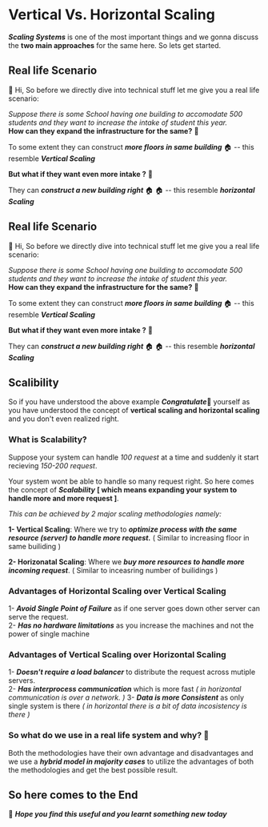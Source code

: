 
# Vertical Vs. Horizontal Scaling

***Scaling Systems*** is one of the most important things and we gonna discuss the **two main approaches** for the same here.   So lets get started.

## Real life Scenario

👋 Hi, So before we  directly dive into technical stuff let me give you a real life scenario:


*Suppose there is some School having one building to accomodate 500 students and they want to increase the intake of student this year.*\
**How can they expand the infrastructure for the same?** 🤔

To some extent they can construct ***more floors in same building*** 🏠	 -- this resemble ***Vertical Scaling***

**But what if they want even more intake ?** 🤔 

They can ***construct a new building right*** 🏠	🏠	 -- this resemble ***horizontal Scaling***


## Real life Scenario

👋 Hi, So before we  directly dive into technical stuff let me give you a real life scenario:


*Suppose there is some School having one building to accomodate 500 students and they want to increase the intake of student this year.*\
**How can they expand the infrastructure for the same?** 🤔

To some extent they can construct ***more floors in same building*** 🏠	 -- this resemble ***Vertical Scaling***

**But what if they want even more intake ?** 🤔 

They can ***construct a new building right*** 🏠	🏠	 -- this resemble ***horizontal Scaling***


## Scalibility

So if you have understood the above example ***Congratulate***🤩 yourself as you have understood the concept of **vertical scaling and horizontal scaling** and you don't even realized right.

### What is Scalability?

Suppose your system can handle *100 request* at a time and suddenly it start recieving *150-200 request*.

Your system wont be able to handle so many request right. So here comes the concept of ***Scalability*** **[ which means expanding your system to handle more and more request ]**.

*This can be achieved by 2 major scaling methodologies namely:*

**1- Vertical Scaling**: Where we try to ***optimize process with the same resource (server) to handle more request.*** ( Similar to increasing floor in same builiding )

**2- Horizonatal Scaling**: Where we ***buy more resources to handle more incoming request***. ( Similar to inceasring number of builidings )

### Advantages of Horizontal Scaling over Vertical Scaling


1- ***Avoid Single Point of Failure*** as if one server goes down other server can serve the request. \
2- ***Has no hardware limitations*** as you increase the machines and not the power of single machine 

### Advantages of Vertical Scaling over  Horizontal Scaling

1- ***Doesn't require a load balancer*** to distribute the request across mutiple servers.\
2- ***Has interprocess communication*** which is more fast *( in horizontal communication is over a network. )*
3- ***Data is more Consistent*** as only single system is there *( in horizontal there is a bit of data incosistency is there )*

### So what do we use in a real life system and why? 🤔

Both the methodologies have their own advantage and disadvantages and we use a ***hybrid model in majority cases*** to utilize the advantages of both the methodologies and get the best possible result.
## So here comes to the End 
🤞	 ***Hope you find this useful and you learnt something new today***
